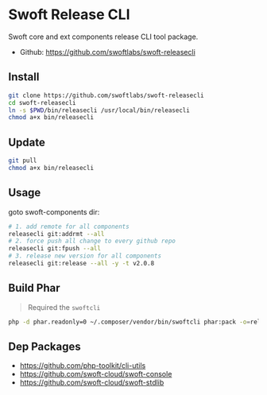 # Swoft Release CLI

Swoft core and ext components release CLI tool package.

- Github: https://github.com/swoftlabs/swoft-releasecli

## Install

```bash
git clone https://github.com/swoftlabs/swoft-releasecli
cd swoft-releasecli
ln -s $PWD/bin/releasecli /usr/local/bin/releasecli
chmod a+x bin/releasecli
```

## Update

```bash
git pull
chmod a+x bin/releasecli
```

## Usage

goto swoft-components dir:

```bash
# 1. add remote for all components
releasecli git:addrmt --all
# 2. force push all change to every github repo
releasecli git:fpush --all
# 3. release new version for all components
releasecli git:release --all -y -t v2.0.8
```

## Build Phar

> Required the `swoftcli`

```bash
php -d phar.readonly=0 ~/.composer/vendor/bin/swoftcli phar:pack -o=releasecli.phar
```

## Dep Packages

- https://github.com/php-toolkit/cli-utils
- https://github.com/swoft-cloud/swoft-console
- https://github.com/swoft-cloud/swoft-stdlib
